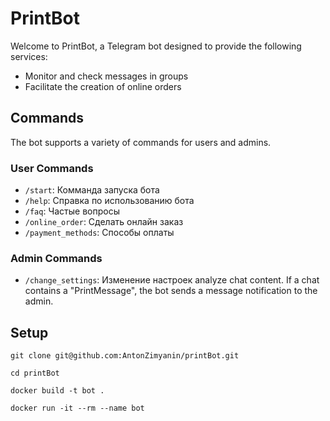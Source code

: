 # PrintBot

Welcome to PrintBot, a Telegram bot designed to provide the following services:
- Monitor and check messages in groups
- Facilitate the creation of online orders

## Commands

The bot supports a variety of commands for users and admins.

### User Commands

- `/start`: Комманда запуска бота
- `/help`: Справка по использованию бота
- `/faq`: Частые вопросы
- `/online_order`: Сделать онлайн заказ
- `/payment_methods`: Способы оплаты

### Admin Commands

- `/change_settings`: Изменение настроек
analyze chat content. If a chat contains a "PrintMessage", the bot sends a message notification to the admin.

## Setup

```
git clone git@github.com:AntonZimyanin/printBot.git
```

```
cd printBot
```

```
docker build -t bot .
```

```
docker run -it --rm --name bot    
```